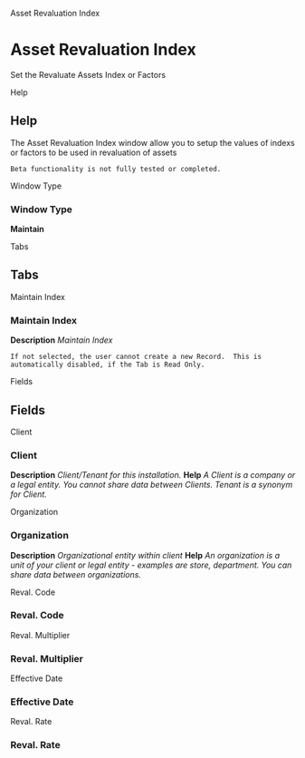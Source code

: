 
Asset Revaluation Index
# Asset Revaluation Index


Set the Revaluate Assets Index or Factors

Help
## Help

The Asset Revaluation Index window allow you to setup the values of indexs or factors to be used in revaluation of assets

```
Beta functionality is not fully tested or completed.
```
Window Type
### Window Type

**Maintain**


Tabs
## Tabs


Maintain Index
### Maintain Index

**Description**
 *Maintain Index*

```
If not selected, the user cannot create a new Record.  This is automatically disabled, if the Tab is Read Only.
```
Fields
## Fields


Client
### Client

**Description**
 *Client/Tenant for this installation.*
**Help**
 *A Client is a company or a legal entity. You cannot share data between Clients. Tenant is a synonym for Client.*

Organization
### Organization

**Description**
 *Organizational entity within client*
**Help**
 *An organization is a unit of your client or legal entity - examples are store, department. You can share data between organizations.*

Reval. Code
### Reval. Code


Reval. Multiplier
### Reval. Multiplier


Effective Date
### Effective Date


Reval. Rate
### Reval. Rate


